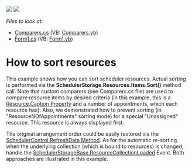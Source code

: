<!-- default badges list -->
[![](https://img.shields.io/badge/Open_in_DevExpress_Support_Center-FF7200?style=flat-square&logo=DevExpress&logoColor=white)](https://supportcenter.devexpress.com/ticket/details/E3124)
[![](https://img.shields.io/badge/📖_How_to_use_DevExpress_Examples-e9f6fc?style=flat-square)](https://docs.devexpress.com/GeneralInformation/403183)
<!-- default badges end -->
<!-- default file list -->
*Files to look at*:

* [Comparers.cs](./CS/Comparers.cs) (VB: [Comparers.vb](./VB/Comparers.vb))
* [Form1.cs](./CS/Form1.cs) (VB: [Form1.vb](./VB/Form1.vb))
<!-- default file list end -->
# How to sort resources


<p>This example shows how you can sort scheduler resources. Actual sorting is performed via the <strong>SchedulerStorage.Resources.Items.Sort()</strong> method call. Note that custom comparers (see Comparers.cs file) are used to compare resource items by desired criteria (in this example, this is a <a href="http://documentation.devexpress.com/#CoreLibraries/DevExpressXtraSchedulerResource_Captiontopic"><u>Resource.Caption Property</u></a> and a number of appointments, which each resource has). Also, we demonstrated how to prevent sorting (in "ResourceNOfAppointments" sorting mode) for a special "Unassigned" resource. This resource is always displayed first.</p><p>The original arrangement order could be easily restored via the <a href="http://documentation.devexpress.com/#WindowsForms/DevExpressXtraSchedulerSchedulerControl_RefreshDatatopic"><u>SchedulerControl.RefreshData Method</u></a>. As for the automatic re-sorting when the underlying collection (which is bound to resources) is changed, handle the <a href="http://documentation.devexpress.com/#CoreLibraries/DevExpressXtraSchedulerSchedulerStorageBase_ResourceCollectionLoadedtopic"><u>SchedulerStorageBase.ResourceCollectionLoaded</u></a> Event. Both approaches are illustrated in this example.</p>

<br/>


